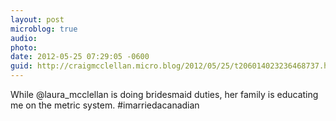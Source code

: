 ```yaml
---
layout: post
microblog: true
audio: 
photo: 
date: 2012-05-25 07:29:05 -0600
guid: http://craigmcclellan.micro.blog/2012/05/25/t206014023236468737.html
---
```

While @laura_mcclellan is doing bridesmaid duties, her family is educating me on the metric system. #imarriedacanadian

